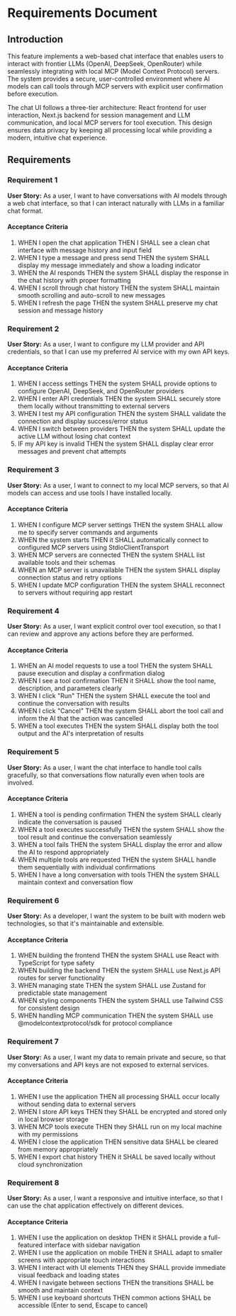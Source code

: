 # Requirements Document

## Introduction

This feature implements a web-based chat interface that enables users to interact with frontier LLMs (OpenAI, DeepSeek, OpenRouter) while seamlessly integrating with local MCP (Model Context Protocol) servers. The system provides a secure, user-controlled environment where AI models can call tools through MCP servers with explicit user confirmation before execution.

The chat UI follows a three-tier architecture: React frontend for user interaction, Next.js backend for session management and LLM communication, and local MCP servers for tool execution. This design ensures data privacy by keeping all processing local while providing a modern, intuitive chat experience.

## Requirements

### Requirement 1

**User Story:** As a user, I want to have conversations with AI models through a web chat interface, so that I can interact naturally with LLMs in a familiar chat format.

#### Acceptance Criteria

1. WHEN I open the chat application THEN I SHALL see a clean chat interface with message history and input field
2. WHEN I type a message and press send THEN the system SHALL display my message immediately and show a loading indicator
3. WHEN the AI responds THEN the system SHALL display the response in the chat history with proper formatting
4. WHEN I scroll through chat history THEN the system SHALL maintain smooth scrolling and auto-scroll to new messages
5. WHEN I refresh the page THEN the system SHALL preserve my chat session and message history

### Requirement 2

**User Story:** As a user, I want to configure my LLM provider and API credentials, so that I can use my preferred AI service with my own API keys.

#### Acceptance Criteria

1. WHEN I access settings THEN the system SHALL provide options to configure OpenAI, DeepSeek, and OpenRouter providers
2. WHEN I enter API credentials THEN the system SHALL securely store them locally without transmitting to external servers
3. WHEN I test my API configuration THEN the system SHALL validate the connection and display success/error status
4. WHEN I switch between providers THEN the system SHALL update the active LLM without losing chat context
5. IF my API key is invalid THEN the system SHALL display clear error messages and prevent chat attempts

### Requirement 3

**User Story:** As a user, I want to connect to my local MCP servers, so that AI models can access and use tools I have installed locally.

#### Acceptance Criteria

1. WHEN I configure MCP server settings THEN the system SHALL allow me to specify server commands and arguments
2. WHEN the system starts THEN it SHALL automatically connect to configured MCP servers using StdioClientTransport
3. WHEN MCP servers are connected THEN the system SHALL list available tools and their schemas
4. WHEN an MCP server is unavailable THEN the system SHALL display connection status and retry options
5. WHEN I update MCP configuration THEN the system SHALL reconnect to servers without requiring app restart

### Requirement 4

**User Story:** As a user, I want explicit control over tool execution, so that I can review and approve any actions before they are performed.

#### Acceptance Criteria

1. WHEN an AI model requests to use a tool THEN the system SHALL pause execution and display a confirmation dialog
2. WHEN I see a tool confirmation THEN it SHALL show the tool name, description, and parameters clearly
3. WHEN I click "Run" THEN the system SHALL execute the tool and continue the conversation with results
4. WHEN I click "Cancel" THEN the system SHALL abort the tool call and inform the AI that the action was cancelled
5. WHEN a tool executes THEN the system SHALL display both the tool output and the AI's interpretation of results

### Requirement 5

**User Story:** As a user, I want the chat interface to handle tool calls gracefully, so that conversations flow naturally even when tools are involved.

#### Acceptance Criteria

1. WHEN a tool is pending confirmation THEN the system SHALL clearly indicate the conversation is paused
2. WHEN a tool executes successfully THEN the system SHALL show the tool result and continue the conversation seamlessly
3. WHEN a tool fails THEN the system SHALL display the error and allow the AI to respond appropriately
4. WHEN multiple tools are requested THEN the system SHALL handle them sequentially with individual confirmations
5. WHEN I have a long conversation with tools THEN the system SHALL maintain context and conversation flow

### Requirement 6

**User Story:** As a developer, I want the system to be built with modern web technologies, so that it's maintainable and extensible.

#### Acceptance Criteria

1. WHEN building the frontend THEN the system SHALL use React with TypeScript for type safety
2. WHEN building the backend THEN the system SHALL use Next.js API routes for server functionality
3. WHEN managing state THEN the system SHALL use Zustand for predictable state management
4. WHEN styling components THEN the system SHALL use Tailwind CSS for consistent design
5. WHEN handling MCP communication THEN the system SHALL use @modelcontextprotocol/sdk for protocol compliance

### Requirement 7

**User Story:** As a user, I want my data to remain private and secure, so that my conversations and API keys are not exposed to external services.

#### Acceptance Criteria

1. WHEN I use the application THEN all processing SHALL occur locally without sending data to external servers
2. WHEN I store API keys THEN they SHALL be encrypted and stored only in local browser storage
3. WHEN MCP tools execute THEN they SHALL run on my local machine with my permissions
4. WHEN I close the application THEN sensitive data SHALL be cleared from memory appropriately
5. WHEN I export chat history THEN it SHALL be saved locally without cloud synchronization

### Requirement 8

**User Story:** As a user, I want a responsive and intuitive interface, so that I can use the chat application effectively on different devices.

#### Acceptance Criteria

1. WHEN I use the application on desktop THEN it SHALL provide a full-featured interface with sidebar navigation
2. WHEN I use the application on mobile THEN it SHALL adapt to smaller screens with appropriate touch interactions
3. WHEN I interact with UI elements THEN they SHALL provide immediate visual feedback and loading states
4. WHEN I navigate between sections THEN the transitions SHALL be smooth and maintain context
5. WHEN I use keyboard shortcuts THEN common actions SHALL be accessible (Enter to send, Escape to cancel)